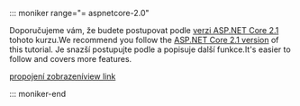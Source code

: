 ::: moniker range="= aspnetcore-2.0"

<span data-ttu-id="3cf7f-101">Doporučujeme vám, že budete postupovat podle [verzi ASP.NET Core 2.1](xref:razor-pages-start?view=aspnetcore-2.1) tohoto kurzu.</span><span class="sxs-lookup"><span data-stu-id="3cf7f-101">We recommend you follow the [ASP.NET Core 2.1 version](xref:razor-pages-start?view=aspnetcore-2.1) of this tutorial.</span></span> <span data-ttu-id="3cf7f-102">Je snazší postupujte podle a popisuje další funkce.</span><span class="sxs-lookup"><span data-stu-id="3cf7f-102">It's easier to follow and covers more features.</span></span>

 [<span data-ttu-id="3cf7f-103">propojení zobrazení</span><span class="sxs-lookup"><span data-stu-id="3cf7f-103">view link</span></span>](?view=aspnetcore-2.1)

::: moniker-end
